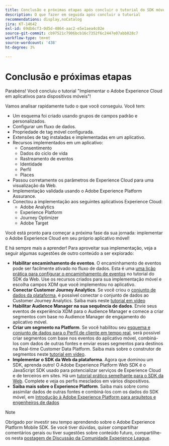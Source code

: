```yaml
---
title: Conclusão e próximas etapas após concluir o tutorial do SDK móvel da Platform
description: O que fazer em seguida após concluir o tutorial
recommendations: display,noCatalog
jira: KT-14642
exl-id: 69db6cf3-0d5d-4864-aac2-e5e1aea4c02e
source-git-commit: cb97521c7906bcb16c7352f6c2447e07abb828c7
workflow-type: tm+mt
source-wordcount: '438'
ht-degree: 3%

---
```


# Conclusão e próximas etapas

Parabéns! Você concluiu o tutorial &quot;Implementar o Adobe Experience Cloud em aplicativos para dispositivos móveis&quot;!

Vamos analisar rapidamente tudo o que você conseguiu. Você tem:

* Um esquema foi criado usando grupos de campos padrão e personalizados.
* Configurar um fluxo de dados.
* Propriedade de tag móvel configurada.
* Extensões de tag instaladas e implementadas em um aplicativo.
* Recursos implementados em um aplicativo:
   * Consentimento
   * Dados do ciclo de vida
   * Rastreamento de eventos
   * Identidade
   * Perfil
   * Places
* Passou corretamente os parâmetros de Experience Cloud para uma visualização da Web.
* Implementação validada usando o Adobe Experience Platform Assurance.
* Conectou a implementação aos seguintes aplicativos Experience Cloud:
   * Adobe Analytics
   * Experience Platform
   * Journey Optimizer
   * Adobe Target

Você está pronto para começar a próxima fase da sua jornada: implementar o Adobe Experience Cloud em seu próprio aplicativo móvel!

E há sempre mais a aprender! Para aproveitar sua implementação, veja a seguir algumas sugestões de outro conteúdo a ser explorado:

* **Habilitar encaminhamento de eventos**. O encaminhamento de eventos pode ser facilmente ativado no fluxo de dados. Esta é uma [uma lição prática para configurar o encaminhamento de eventos](https://experienceleague.adobe.com/docs/platform-learn/implement-web-sdk/event-forwarding/setup-event-forwarding.html) no tutorial do SDK da Web. Use os recursos criados para sua implementação móvel e escolha campos XDM que você implementou no aplicativo.
* **Conectar Customer Journey Analytics**. Se você criou o [conjunto de dados da plataforma](platform.md), é possível conectar o conjunto de dados ao Customer Journey Analytics. Saiba mais neste [tutorial em vídeo](https://experienceleague.adobe.com/docs/customer-journey-analytics-learn/tutorials/connections/connecting-customer-journey-analytics-to-data-sources-in-platform.html?lang=pt-BR)
* **Habilitar Audience Manager na sua sequência de dados**. Envie seus eventos de experiência XDM para o Audience Manager e comece a criar segmentos com base no Audience Manager de engajamento do aplicativo móvel.
* **Criar um segmento na Platform**. Se você habilitou seu [esquema e conjunto de dados para o Perfil de cliente em tempo real](platform.md), será possível criar segmentos com base nos eventos do aplicativo móvel, combiná-los com dados de outras fontes e enviar esses segmentos para destinos na Real-time Customer Data Platform. Saiba mais sobre o construtor de segmentos neste [tutorial em vídeo](https://experienceleague.adobe.com/docs/platform-learn/tutorials/audiences/create-audiences.html).
* **Implementar o SDK da Web da plataforma**. Agora que dominou um SDK, aprenda outro! O Adobe Experience Platform Web SDK é o JavaScript SDK usado para potencializar serviços de Experience Cloud e de terceiros em sites. Há um [tutorial prático semelhante para o SDK da Web](https://experienceleague.adobe.com/docs/platform-learn/implement-web-sdk/overview.html?lang=pt-BR). Complete e veja os perfis mesclados em vários dispositivos.
* **Saiba mais sobre o Experience Platform**. Saiba mais sobre como assimilar dados de outras fontes e combiná-los com os dados do SDK móvel, em [Introdução à Adobe Experience Platform para arquitetos e engenheiros de dados](https://experienceleague.adobe.com/docs/platform-learn/getting-started-for-data-architects-and-data-engineers/overview.html?lang=pt-BR)


>[!NOTE]
>
>Obrigado por investir seu tempo aprendendo sobre o Adobe Experience Platform Mobile SDK. Se você tiver dúvidas, quiser compartilhar comentários gerais ou tiver sugestões sobre conteúdo futuro, compartilhe-os nesta [postagem de Discussão da Comunidade Experience League](https://experienceleaguecommunities.adobe.com:443/t5/adobe-experience-platform-data/tutorial-discussion-implement-adobe-experience-cloud-in-mobile/td-p/443796).
